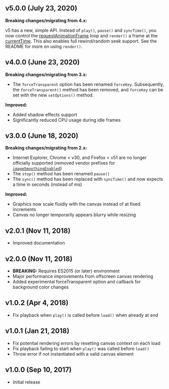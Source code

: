 ## v5.0.0 (July 23, 2020)

**Breaking changes/migrating from 4.x:**

v5 has a new, simple API. Instead of `play()`, `pause()` and `syncTime()`, you now control the [requestAnimationFrame](https://developer.mozilla.org/en-US/docs/Web/API/window/requestAnimationFrame) loop and `render()` a frame at the [currentTime](https://developer.mozilla.org/en-US/docs/Web/HTML/Element/audio#attr-currentTime). This also enables full rewind/random seek support. See the README for more on using `render()`.

## v4.0.0 (June 23, 2020)

**Breaking changes/migrating from 3.x:**
- The `forceTransparent` option has been renamed `forceKey`. Subsequently, the `forceTransparent()` method has been removed, and `forceKey` can be set with the new `setOptions()` method.

**Improved:**
- Added shadow effects support
- Significantly reduced CPU usage during idle frames

## v3.0.0 (June 18, 2020)

**Breaking changes/migrating from 2.x:**
- Internet Explorer, Chrome < v30, and Firefox < v51 are no longer officially supported (removed vendor prefixes for [`imageSmoothingEnabled`](https://developer.mozilla.org/en-US/docs/Web/API/CanvasRenderingContext2D/imageSmoothingEnabled))
- The `stop()` method has been renamed `pause()`
- The `sync()` method has been replaced with `syncTime()` and now expects a time in seconds (instead of ms)

**Improved:**
- Graphics now scale fluidly with the canvas instead of at fixed increments
- Canvas no longer temporarily appears blurry while resizing

## v2.0.1 (Nov 11, 2018)

- Improved documentation

## v2.0.0 (Nov 11, 2018)

- **BREAKING:** Requires ES2015 (or later) environment
- Major performance improvements from offscreen canvas rendering
- Added experimental forceTransparent option and callback for background color changes

## v1.0.2 (Apr 4, 2018)

- Fix playback when `play()` is called before `load()` when already at end

## v1.0.1 (Jan 21, 2018)

- Fix potential rendering errors by resetting canvas context on each load
- Fix playback failing to start when `play()` was called before `load()`
- Throw error if not instantiated with a valid canvas element

## v1.0.0 (Sep 10, 2017)

- Initial release
